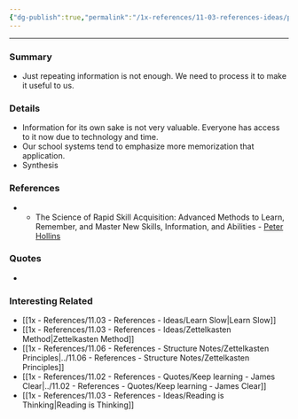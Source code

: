 ```yaml
---
{"dg-publish":true,"permalink":"/1x-references/11-03-references-ideas/process-information-to-make-it-useful/","dgHomeLink":true,"dgPassFrontmatter":false,"dgShowBacklinks":true,"dgShowLocalGraph":false,"dgShowInlineTitle":true}
---
```


---

### Summary
- Just repeating information is not enough. We need to process it to make it useful to us.

### Details
- Information for its own sake is not very valuable. Everyone has access to it now due to technology and time.
- Our school systems tend to emphasize more memorization that application.
- Synthesis

### References
- - The Science of Rapid Skill Acquisition: Advanced Methods to Learn, Remember, and Master New Skills, Information, and Abilities - [Peter Hollins](https://www.goodreads.com/author/show/16593818.Peter_Hollins)

### Quotes
-

### Interesting Related
- [[1x - References/11.03 - References - Ideas/Learn Slow|Learn Slow]]
- [[1x - References/11.03 - References - Ideas/Zettelkasten Method|Zettelkasten Method]]
- [[1x - References/11.06 - References - Structure Notes/Zettelkasten Principles|../11.06 - References - Structure Notes/Zettelkasten Principles]]
- [[1x - References/11.02 - References - Quotes/Keep learning - James Clear|../11.02 - References - Quotes/Keep learning - James Clear]]
- [[1x - References/11.03 - References - Ideas/Reading is Thinking|Reading is Thinking]]